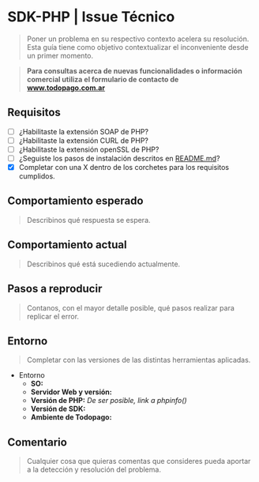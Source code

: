 # SDK-PHP | Issue Técnico
> Poner un problema en su respectivo contexto acelera su resolución. </br>
Esta guía tiene como objetivo contextualizar el inconveniente desde un primer momento.

> __Para consultas acerca de nuevas funcionalidades o información comercial utiliza el formulario de contacto de www.todopago.com.ar__

## Requisitos

* [ ] ¿Habilitaste la extensión SOAP de PHP?
* [ ] ¿Habilitaste la extensión CURL de PHP?
* [ ] ¿Habilitaste la extensión openSSL de PHP?
* [ ] ¿Seguiste los pasos de instalación descritos en [README.md](https://github.com/TodoPago/dev-sdk-php/blob/master/README.md)?
* [x] Completar con una X dentro de los corchetes para los requisitos cumplidos.

## Comportamiento esperado
> Describinos qué respuesta se espera.

## Comportamiento actual
> Describinos qué está sucediendo actualmente.

## Pasos a reproducir
> Contanos, con el mayor detalle posible, qué pasos realizar para replicar el error.

## Entorno
> Completar con las versiones de las distintas herramientas aplicadas.
+ Entorno
  * __SO:__
  * __Servidor Web y versión:__
  * __Versión de PHP:__ _De ser posible, link a phpinfo()_
  * __Versión de SDK:__
  * __Ambiente de Todopago:__

## Comentario
> Cualquier cosa que quieras comentas que consideres pueda aportar a la detección y resolución del problema.

